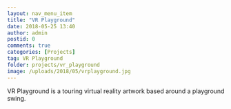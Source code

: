 ```yaml
---
layout: nav_menu_item
title: "VR Playground"
date: 2018-05-25 13:40
author: admin
postid: 0
comments: true
categories: [Projects]
tag: VR Playground
folder: projects/vr_playground
image: /uploads/2018/05/vrplayground.jpg
---
```

VR Playground is a touring virtual reality artwork based around a playground swing.